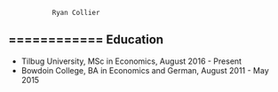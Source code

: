                Ryan Collier
============
Education
---------
* Tilbug University, MSc in Economics,                    August 2016 - Present
* Bowdoin College, BA in Economics and German,            August 2011 - May 2015
